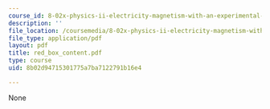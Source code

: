 ```yaml
---
course_id: 8-02x-physics-ii-electricity-magnetism-with-an-experimental-focus-spring-2005
description: ''
file_location: /coursemedia/8-02x-physics-ii-electricity-magnetism-with-an-experimental-focus-spring-2005/8b02d94715301775a7ba7122791b16e4_red_box_content.pdf
file_type: application/pdf
layout: pdf
title: red_box_content.pdf
type: course
uid: 8b02d94715301775a7ba7122791b16e4

---
```

None